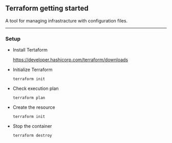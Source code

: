 ## Terraform getting started

A tool for managing infrastracture with configuration files.

--- 

### Setup

- Install Tertaform

    https://developer.hashicorp.com/terraform/downloads

- Initialize Terraform

    `terraform init`

- Check execution plan

    `terraform plan`

-  Create the resource

    `terraform init`

- Stop the container

    `terraform destroy`
